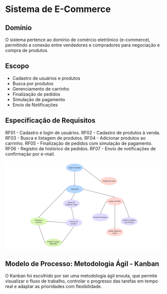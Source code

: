 # Sistema de E-Commerce
## Domínio
O sistema pertence ao domínio de comércio eletrônico (e-commerce), permitindo a conexão entre vendedores e compradores para negociação e compra de produtos.

## Escopo
- Cadastro de usuários e produtos
- Busca por produtos
- Gerenciamento de carrinho
- Finalização de pedidos
- Simulação de pagamento
- Envio de Notificações

## Especificação de Requisitos
RF01 - Cadastro e login de usuários.
RF02 - Cadastro de produtos à venda.
RF03 - Busca e listagem de produtos.
RF04 - Adicionar produtos ao carrinho.
RF05 - Finalização de pedidos com simulação de pagamento.
RF06 - Registro de histórico de pedidos.
RF07 - Envio de notificações de confirmação por e-mail.

 ![alt text](images/modelos-processos.png)

## Modelo de Processo: Metodologia Ágil - Kanban

O Kanban foi escolhido por ser uma metodologia ágil enxuta, que permite visualizar o fluxo de trabalho, controlar o progresso das tarefas em tempo real e adaptar as prioridades com flexibilidade. 

